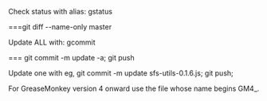 Check status with alias:
	gstatus
	
===git diff --name-only master 

Update ALL with:
	gcommit

=== git commit -m update -a; git push
	
Update one with eg,
	git commit -m update sfs-utils-0.1.6.js;
	git push;

For GreaseMonkey version 4 onward use the file whose name begins GM4_.

